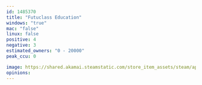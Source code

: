 ```yaml
---
id: 1485370
title: "Futuclass Education"
windows: "true"
mac: "false"
linux: false
positive: 4
negative: 3
estimated_owners: "0 - 20000"
peak_ccu: 0

image: https://shared.akamai.steamstatic.com/store_item_assets/steam/apps/1485370/header.jpg?t=1685030647
opinions:
---
```

